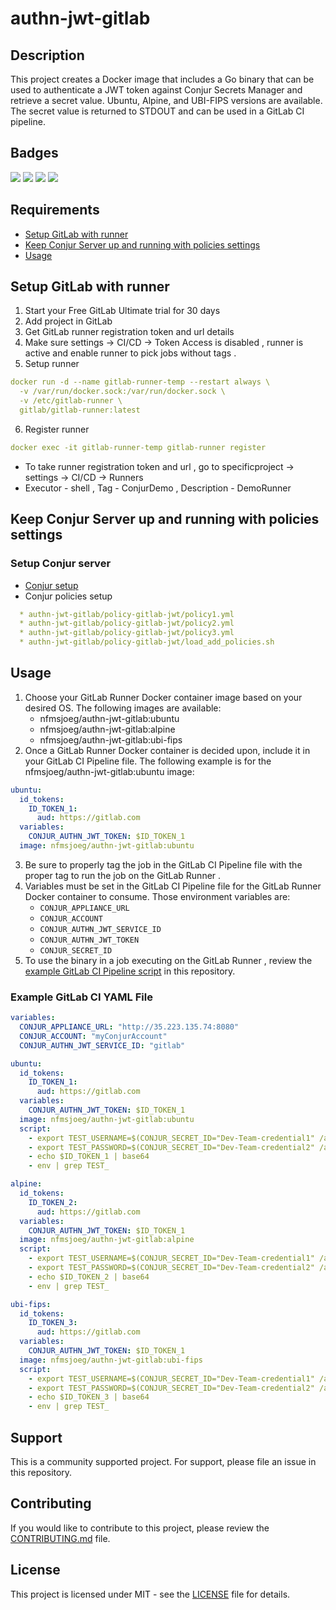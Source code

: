 # authn-jwt-gitlab

## Description
This project creates a Docker image that includes a Go binary that can be used to authenticate a JWT token against Conjur Secrets Manager and retrieve a secret value.  Ubuntu, Alpine, and UBI-FIPS versions are available.  The secret value is returned to STDOUT and can be used in a GitLab CI pipeline.

## Badges
[![](https://img.shields.io/docker/pulls/nfmsjoeg/authn-jwt-gitlab)](https://hub.docker.com/r/nfmsjoeg/authn-jwt-gitlab) [![](https://img.shields.io/discord/802650809246154792)](https://discord.gg/J2Tcdg9tmk) [![](https://img.shields.io/reddit/subreddit-subscribers/cyberark?style=social)](https://reddit.com/r/cyberark) ![](https://img.shields.io/github/license/infamousjoeg/authn-jwt-gitlab)

## Requirements

* [Setup GitLab with runner](#setup-gitlab-with-runner)
* [Keep Conjur Server up and running with policies settings](#keep-conjur-server-up-and-running-with-policies-settings)
* [Usage](#usage)

## Setup GitLab with runner
1. Start your Free GitLab Ultimate trial for 30 days
2. Add project in GitLab
3. Get GitLab runner registration token and url details
4. Make sure settings -> CI/CD -> Token Access is disabled , runner is active and enable runner to pick jobs without tags .
5. Setup runner
```yaml
docker run -d --name gitlab-runner-temp --restart always \
  -v /var/run/docker.sock:/var/run/docker.sock \
  -v /etc/gitlab-runner \
  gitlab/gitlab-runner:latest
```
6. Register runner
```yaml
docker exec -it gitlab-runner-temp gitlab-runner register
```
  * To take runner registration token and url , go to specificproject -> settings -> CI/CD -> Runners
  * Executor - shell , Tag - ConjurDemo , Description - DemoRunner

## Keep Conjur Server up and running with policies settings
### Setup Conjur server
* [Conjur setup](https://github.com/cyberark/conjur-quickstart)
* Conjur policies setup
```yaml
  * authn-jwt-gitlab/policy-gitlab-jwt/policy1.yml
  * authn-jwt-gitlab/policy-gitlab-jwt/policy2.yml
  * authn-jwt-gitlab/policy-gitlab-jwt/policy3.yml
  * authn-jwt-gitlab/policy-gitlab-jwt/load_add_policies.sh
```
## Usage

1. Choose your GitLab Runner Docker container image based on your desired OS.  The following images are available:
   * nfmsjoeg/authn-jwt-gitlab:ubuntu
   * nfmsjoeg/authn-jwt-gitlab:alpine
   * nfmsjoeg/authn-jwt-gitlab:ubi-fips
2. Once a GitLab Runner Docker container is decided upon, include it in your GitLab CI Pipeline file.  The following example is for the nfmsjoeg/authn-jwt-gitlab:ubuntu image:
```yaml
ubuntu:
  id_tokens:
    ID_TOKEN_1:
      aud: https://gitlab.com
  variables:
    CONJUR_AUTHN_JWT_TOKEN: $ID_TOKEN_1
  image: nfmsjoeg/authn-jwt-gitlab:ubuntu
```
3. Be sure to properly tag the job in the GitLab CI Pipeline file with the proper tag to run the job on the GitLab Runner .
4. Variables must be set in the GitLab CI Pipeline file for the GitLab Runner Docker container to consume.  Those environment variables are:
    * `CONJUR_APPLIANCE_URL`
    * `CONJUR_ACCOUNT`
    * `CONJUR_AUTHN_JWT_SERVICE_ID`
    * `CONJUR_AUTHN_JWT_TOKEN`
    * `CONJUR_SECRET_ID`
5. To use the binary in a job executing on the GitLab Runner , review the [example GitLab CI Pipeline script](.gitlab-ci.yml) in this repository.

### Example GitLab CI YAML File

```yaml
variables:
  CONJUR_APPLIANCE_URL: "http://35.223.135.74:8080"
  CONJUR_ACCOUNT: "myConjurAccount"
  CONJUR_AUTHN_JWT_SERVICE_ID: "gitlab"

ubuntu:
  id_tokens:
    ID_TOKEN_1:
      aud: https://gitlab.com
  variables:
    CONJUR_AUTHN_JWT_TOKEN: $ID_TOKEN_1
  image: nfmsjoeg/authn-jwt-gitlab:ubuntu
  script:
    - export TEST_USERNAME=$(CONJUR_SECRET_ID="Dev-Team-credential1" /authn-jwt-gitlab)
    - export TEST_PASSWORD=$(CONJUR_SECRET_ID="Dev-Team-credential2" /authn-jwt-gitlab)
    - echo $ID_TOKEN_1 | base64
    - env | grep TEST_

alpine:
  id_tokens:
    ID_TOKEN_2:
      aud: https://gitlab.com
  variables:
    CONJUR_AUTHN_JWT_TOKEN: $ID_TOKEN_1
  image: nfmsjoeg/authn-jwt-gitlab:alpine
  script:
    - export TEST_USERNAME=$(CONJUR_SECRET_ID="Dev-Team-credential1" /authn-jwt-gitlab)
    - export TEST_PASSWORD=$(CONJUR_SECRET_ID="Dev-Team-credential2" /authn-jwt-gitlab)
    - echo $ID_TOKEN_2 | base64
    - env | grep TEST_

ubi-fips:
  id_tokens:
    ID_TOKEN_3:
      aud: https://gitlab.com
  variables:
    CONJUR_AUTHN_JWT_TOKEN: $ID_TOKEN_1
  image: nfmsjoeg/authn-jwt-gitlab:ubi-fips
  script:
    - export TEST_USERNAME=$(CONJUR_SECRET_ID="Dev-Team-credential1" /authn-jwt-gitlab)
    - export TEST_PASSWORD=$(CONJUR_SECRET_ID="Dev-Team-credential2" /authn-jwt-gitlab)
    - echo $ID_TOKEN_3 | base64
    - env | grep TEST_
```

## Support
This is a community supported project.  For support, please file an issue in this repository.

## Contributing
If you would like to contribute to this project, please review the [CONTRIBUTING.md](CONTRIBUTING.md) file.

## License
This project is licensed under MIT - see the [LICENSE](LICENSE) file for details.
